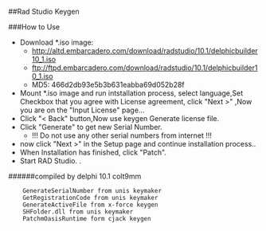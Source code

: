 
##Rad Studio Keygen


###How to Use

* Download *.iso image:
    * http://altd.embarcadero.com/download/radstudio/10.1/delphicbuilder10_1.iso
    * ftp://ftpd.embarcadero.com/download/radstudio/10.1/delphicbuilder10_1.iso 
    * MD5: 466d2db93e5b3b631eabba69d052b28f
* Mount *.iso image and run intstallation process, select language,Set Checkbox that you agree with License agreement, click "Next >" ,Now you are on the "Input License" page...
* Click "< Back" button,Now use keygen Generate license file.
* Click "Generate" to get new Serial Number. 
    * !!! Do not use any other serial numbers from internet !!! 
* now click "Next >" in the Setup page and continue installation process..
* When Installation has finished, click "Patch". 
* Start RAD Studio. .  


######compiled by delphi 10.1
 colt9mm

```
    GenerateSerialNumber from unis keymaker
    GetRegistrationCode from unis keymaker
    GenerateActiveFile from x-force keygen
    SHFolder.dll from unis keymaker
    PatchmOasisRuntime form cjack keygen
```
